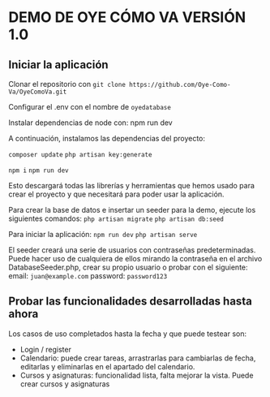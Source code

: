 # DEMO DE OYE CÓMO VA VERSIÓN 1.0

## Iniciar la aplicación

Clonar el repositorio con
`git clone https://github.com/Oye-Como-Va/OyeComoVa.git`

Configurar el .env con el nombre de `oyedatabase`

Instalar dependencias de node con: npm run dev

A continuación, instalamos las dependencias del proyecto:

`composer update`
`php artisan key:generate`

`npm i`
`npm run dev`

Esto descargará todas las librerías y herramientas que hemos usado para crear el proyecto y que necesitará para poder usar la aplicación.

Para crear la base de datos e insertar un seeder para la demo, ejecute los siguientes comandos:
`php artisan migrate`
`php artisan db:seed`

Para iniciar la aplicación: 
`npm run dev`
`php artisan serve`


El seeder creará una serie de usuarios con contraseñas predeterminadas. Puede hacer uso de cualquiera de ellos mirando la contraseña en el archivo DatabaseSeeder.php, crear su propio usuario o probar con el siguiente:
email: `juan@example.com`
password: `password123`

## Probar las funcionalidades desarrolladas hasta ahora

Los casos de uso completados hasta la fecha y que puede testear son:

-   Login / register
-   Calendario: puede crear tareas, arrastrarlas para cambiarlas de fecha, editarlas y eliminarlas en el apartado del calendario.
-   Cursos y asignaturas: funcionalidad lista, falta mejorar la vista. Puede crear cursos y asignaturas
